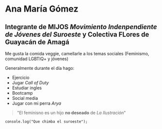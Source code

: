 # **Ana María Gómez**

## Integrante de MIJOS *Movimiento Indenpendiente de Jóvenes del Suroeste* y Colectiva FLores de Guayacán de **Amagá**

Me gusta la comida veggie, camellarle a los temas sociales (Feminismo, comunidad LGBTIQ+ y jóvenes)

Generalmente durante el día hago:
- Ejercicio
- Jugar *Call of Duty*
- Estudiar ingles
- Bootcamp
- Social media
- Jugar con mi perra *Arya*

> "El feminisno es un hijo **no deseado** de *La Ilustración*"

```
console.log("Que chimba el suroeste");
```
